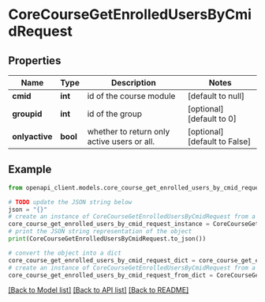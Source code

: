 # CoreCourseGetEnrolledUsersByCmidRequest


## Properties

Name | Type | Description | Notes
------------ | ------------- | ------------- | -------------
**cmid** | **int** | id of the course module | [default to null]
**groupid** | **int** | id of the group | [optional] [default to 0]
**onlyactive** | **bool** | whether to return only active users or all. | [optional] [default to False]

## Example

```python
from openapi_client.models.core_course_get_enrolled_users_by_cmid_request import CoreCourseGetEnrolledUsersByCmidRequest

# TODO update the JSON string below
json = "{}"
# create an instance of CoreCourseGetEnrolledUsersByCmidRequest from a JSON string
core_course_get_enrolled_users_by_cmid_request_instance = CoreCourseGetEnrolledUsersByCmidRequest.from_json(json)
# print the JSON string representation of the object
print(CoreCourseGetEnrolledUsersByCmidRequest.to_json())

# convert the object into a dict
core_course_get_enrolled_users_by_cmid_request_dict = core_course_get_enrolled_users_by_cmid_request_instance.to_dict()
# create an instance of CoreCourseGetEnrolledUsersByCmidRequest from a dict
core_course_get_enrolled_users_by_cmid_request_from_dict = CoreCourseGetEnrolledUsersByCmidRequest.from_dict(core_course_get_enrolled_users_by_cmid_request_dict)
```
[[Back to Model list]](../README.md#documentation-for-models) [[Back to API list]](../README.md#documentation-for-api-endpoints) [[Back to README]](../README.md)


